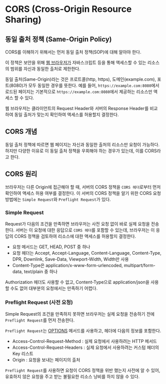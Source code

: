 # CORS (Cross-Origin Resource Sharing)

## 동일 출처 정책 (Same-Origin Policy)

CORS를 이해하기 위해서는 먼저 동일 출처 정책(SOP)에 대해 알아야 한다.

이 정책은 보안을 위해 <U>웹 브라우저가</U> 자바스크립트 등을 통해 액세스할 수 있는 리소스의 범위를 자신과 동일한 출처로 제한한다.

동일 출처(Same-Origin)라는 것은 프로트콜(http, https), 도메인(example.com), 포트(8080)가 모두 동일한 경우를 뜻한다.
예를 들어, `https://example.com:8080`에서 로드된 페이지는 기본적으로 `https://example.com:8080`에서 제공하는 리소스만 액세스 할 수 있다.

웹 브라우저는 클라이언트의 Request Header와 서버의 Response Header를 비교하여 동일 출처가 맞는지 확인하여 액세스를 허용할지 결정한다.

## CORS 개념

동일 출처 정책에 따르면 웹 페이지는 자신과 동일한 출처의 리소스만 요청이 가능하다.
하지만 다양한 이유로 이 동일 출처 정책을 우회해야 하는 경우가 있는데, 이를 CORS라고 한다.

## CORS 원리

브라우저는 다른 Origin에 접근해야 할 때, 서버의 CORS 정책을 `CORS 헤더`로부터 먼저 확인하여 액세스 허용 여부를 결정한다.
이 서버의 CORS 정책을 알기 위한 CORS 요청 방법에는 `Simple Request`와 `Preflight Request`가 있다.

### Simple Request

Request가 다음의 조건을 만족하면 브라우저는 사전 요청 없이 바로 실제 요청을 전송한다. 
서버는 이 요청에 대한 응답으로 `CORS 헤더`를 포함할 수 있는데, 브라우저는 이 응답의 CORS 정책을 검토하여 리소스에 대한 액세스를 허용할지 결정한다.

- 요청 메서드는  GET, HEAD, POST 중 하나
- 요청 헤더는 Accept, Accept-Language, Content-Language, Content-Type, DPR, Downlink, Save-Data, Viewport-Width, Width만 사용
- Content-Type은 application/x-www-form-urlencoded, multipart/form-data, text/plain 중 하나

Authorization 헤더도 사용할 수 없고, Content-Type으로 application/json을 사용할 수도 없어 대부분의 요청에서는 만족하기 어렵다.

### Preflight Request (사전 요청)

Simple Request의 조건을 만족하지 못하면 브라우저는 실제 요청을 전송하기 전에 `Preflight Request`를 먼저 전송한다.

`Preflight Request`는 <U>OPTIONS</U> 메서드를 사용하고, 헤더에 다음의 정보를 포함한다.

- Access-Control-Request-Method : 실제 요청에서 사용하려는 HTTP 메서드
- Access-Control-Request-Headers : 실제 요청에서 사용하려는 커스텀 헤더의 Key 리스트
- Origin : 요청을 보내는 페이지의 출처

`Preflight Request`를 사용하면 요청이 CORS 정책을 위반 했는지 사전에 알 수 있어,
유효하지 않은 요청을 주고 받는 불필요한 리소스 낭비를 하지 않을 수 있다.